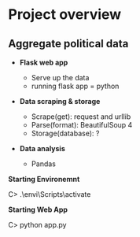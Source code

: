 # Project overview

## Aggregate political data



* **Flask web app**
    * Serve up the data 
    * running flask app = python 


* **Data scraping & storage**
    * Scrape(get): request and urllib
    * Parse(format): BeautifulSoup 4
    * Storage(database): ?

* **Data analysis**
    * Pandas



**Starting Environemnt**

C> .\envi\Scripts\activate 

**Starting Web App**

C> python app.py 


